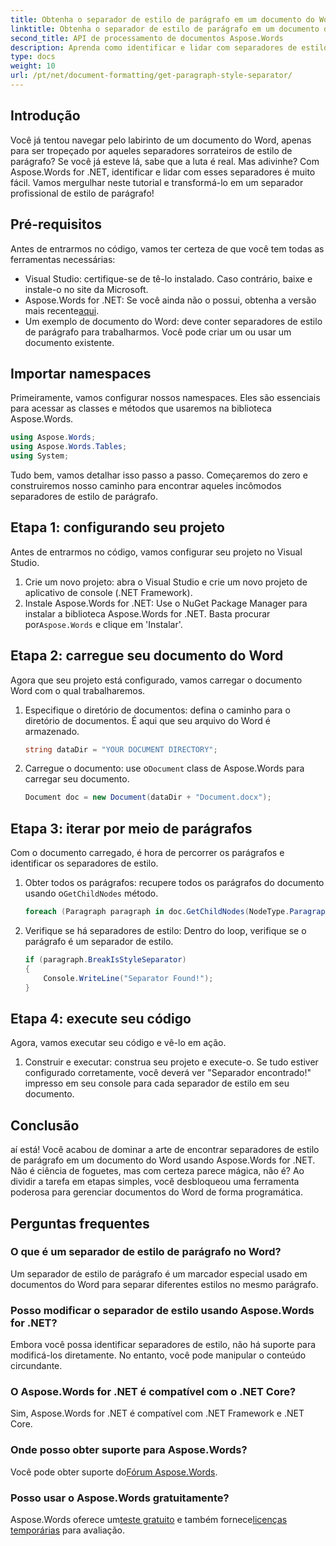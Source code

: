 ```yaml
---
title: Obtenha o separador de estilo de parágrafo em um documento do Word
linktitle: Obtenha o separador de estilo de parágrafo em um documento do Word
second_title: API de processamento de documentos Aspose.Words
description: Aprenda como identificar e lidar com separadores de estilo de parágrafo em documentos do Word usando Aspose.Words for .NET com este tutorial passo a passo abrangente.
type: docs
weight: 10
url: /pt/net/document-formatting/get-paragraph-style-separator/
---
```


## Introdução

Você já tentou navegar pelo labirinto de um documento do Word, apenas para ser tropeçado por aqueles separadores sorrateiros de estilo de parágrafo? Se você já esteve lá, sabe que a luta é real. Mas adivinhe? Com Aspose.Words for .NET, identificar e lidar com esses separadores é muito fácil. Vamos mergulhar neste tutorial e transformá-lo em um separador profissional de estilo de parágrafo!

## Pré-requisitos

Antes de entrarmos no código, vamos ter certeza de que você tem todas as ferramentas necessárias:

- Visual Studio: certifique-se de tê-lo instalado. Caso contrário, baixe e instale-o no site da Microsoft.
- Aspose.Words for .NET: Se você ainda não o possui, obtenha a versão mais recente[aqui](https://releases.aspose.com/words/net/).
- Um exemplo de documento do Word: deve conter separadores de estilo de parágrafo para trabalharmos. Você pode criar um ou usar um documento existente.

## Importar namespaces

Primeiramente, vamos configurar nossos namespaces. Eles são essenciais para acessar as classes e métodos que usaremos na biblioteca Aspose.Words.

```csharp
using Aspose.Words;
using Aspose.Words.Tables;
using System;
```

Tudo bem, vamos detalhar isso passo a passo. Começaremos do zero e construiremos nosso caminho para encontrar aqueles incômodos separadores de estilo de parágrafo.

## Etapa 1: configurando seu projeto

Antes de entrarmos no código, vamos configurar seu projeto no Visual Studio.

1. Crie um novo projeto: abra o Visual Studio e crie um novo projeto de aplicativo de console (.NET Framework).
2.  Instale Aspose.Words for .NET: Use o NuGet Package Manager para instalar a biblioteca Aspose.Words for .NET. Basta procurar por`Aspose.Words` e clique em 'Instalar'.

## Etapa 2: carregue seu documento do Word

Agora que seu projeto está configurado, vamos carregar o documento Word com o qual trabalharemos.

1. Especifique o diretório de documentos: defina o caminho para o diretório de documentos. É aqui que seu arquivo do Word é armazenado.

    ```csharp
    string dataDir = "YOUR DOCUMENT DIRECTORY";
    ```

2.  Carregue o documento: use o`Document` class de Aspose.Words para carregar seu documento.

    ```csharp
    Document doc = new Document(dataDir + "Document.docx");
    ```

## Etapa 3: iterar por meio de parágrafos

Com o documento carregado, é hora de percorrer os parágrafos e identificar os separadores de estilo.

1.  Obter todos os parágrafos: recupere todos os parágrafos do documento usando o`GetChildNodes` método.

    ```csharp
    foreach (Paragraph paragraph in doc.GetChildNodes(NodeType.Paragraph, true))
    ```

2. Verifique se há separadores de estilo: Dentro do loop, verifique se o parágrafo é um separador de estilo.

    ```csharp
    if (paragraph.BreakIsStyleSeparator)
    {
        Console.WriteLine("Separator Found!");
    }
    ```

## Etapa 4: execute seu código

Agora, vamos executar seu código e vê-lo em ação.

1. Construir e executar: construa seu projeto e execute-o. Se tudo estiver configurado corretamente, você deverá ver "Separador encontrado!" impresso em seu console para cada separador de estilo em seu documento.

## Conclusão

aí está! Você acabou de dominar a arte de encontrar separadores de estilo de parágrafo em um documento do Word usando Aspose.Words for .NET. Não é ciência de foguetes, mas com certeza parece mágica, não é? Ao dividir a tarefa em etapas simples, você desbloqueou uma ferramenta poderosa para gerenciar documentos do Word de forma programática.

## Perguntas frequentes

### O que é um separador de estilo de parágrafo no Word?
Um separador de estilo de parágrafo é um marcador especial usado em documentos do Word para separar diferentes estilos no mesmo parágrafo.

### Posso modificar o separador de estilo usando Aspose.Words for .NET?
Embora você possa identificar separadores de estilo, não há suporte para modificá-los diretamente. No entanto, você pode manipular o conteúdo circundante.

### O Aspose.Words for .NET é compatível com o .NET Core?
Sim, Aspose.Words for .NET é compatível com .NET Framework e .NET Core.

### Onde posso obter suporte para Aspose.Words?
 Você pode obter suporte do[Fórum Aspose.Words](https://forum.aspose.com/c/words/8).

### Posso usar o Aspose.Words gratuitamente?
 Aspose.Words oferece um[teste gratuito](https://releases.aspose.com/) e também fornece[licenças temporárias](https://purchase.aspose.com/temporary-license/) para avaliação.